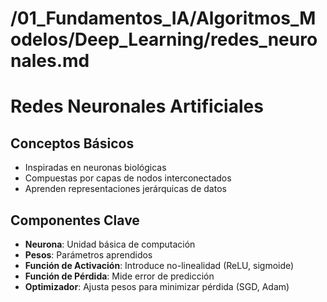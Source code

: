 # /01_Fundamentos_IA/Algoritmos_Modelos/Deep_Learning/redes_neuronales.md
# Redes Neuronales Artificiales

## Conceptos Básicos
- Inspiradas en neuronas biológicas
- Compuestas por capas de nodos interconectados
- Aprenden representaciones jerárquicas de datos

## Componentes Clave
- **Neurona**: Unidad básica de computación
- **Pesos**: Parámetros aprendidos
- **Función de Activación**: Introduce no-linealidad (ReLU, sigmoide)
- **Función de Pérdida**: Mide error de predicción
- **Optimizador**: Ajusta pesos para minimizar pérdida (SGD, Adam)